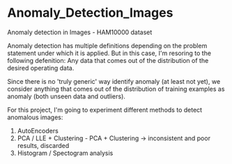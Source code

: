 # Anomaly_Detection_Images
Anomaly detection in Images - HAM10000 dataset

Anomaly detection has multiple definitions depending on the problem statement under which it is applied. But in this case, I'm resoring to the following defenition:
Any data that comes out of the distribution of the desired operating data.

Since there is no 'truly generic' way identify anomaly (at least not yet), we consider anything that comes out of the distribution of training examples as anomaly (both unseen data and outliers).

For this project, I'm going to experiment different methods to detect anomalous images:

1. AutoEncoders
2. PCA / LLE + Clustering - PCA + Clustering -> inconsistent and poor results, discarded
3. Histogram / Spectogram analysis
